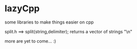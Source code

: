 # lazyCpp
some libraries to make things easier on cpp

split.h ==> split(string,delimiter); returns a vector of strings  "\n"


more are yet to come... :)
